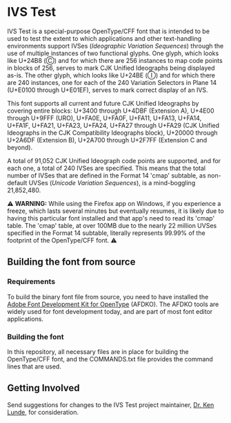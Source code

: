 # IVS Test

IVS Test is a special-purpose OpenType/CFF font that is intended to be used to test the extent to which applications and other text-handling environments support IVSes (*Ideographic Variation Sequences*) through the use of multiple instances of two functional glyphs. One glyph, which looks like U+24B8 (&#x24B8;) and for which there are 256 instances to map code points in blocks of 256, serves to mark CJK Unified Ideographs being displayed as-is. The other glyph, which looks like U+24BE (&#x24BE;) and for which there are 240 instances, one for each of the 240 Variation Selectors in Plane 14 (U+E0100 through U+E01EF), serves to mark correct display of an IVS.

This font supports all current and future CJK Unified Ideographs by covering entire blocks: U+3400 through U+4DBF (Extension A), U+4E00 through U+9FFF (URO), U+FA0E, U+FA0F, U+FA11, U+FA13, U+FA14, U+FA1F, U+FA21, U+FA23, U+FA24, U+FA27 through U+FA29 (CJK Unified Ideographs in the CJK Compatibility Ideographs block), U+20000 through U+2A6DF (Extension B), U+2A700 through U+2F7FF (Extension C and beyond).

A total of 91,052 CJK Unified Ideograph code points are supported, and for each one, a total of 240 IVSes are specified. This means that the total number of IVSes that are defined in the Format 14 'cmap' subtable, as non-default UVSes (*Unicode Variation Sequences*), is a mind-boggling 21,852,480.

:warning: **WARNING:** While using the Firefox app on Windows, if you experience a freeze, which lasts several minutes but eventually resumes, it is likely due to having this particular font installed and that app's need to read its 'cmap' table. The 'cmap' table, at over 100MB due to the nearly 22 million UVSes specified in the Format 14 subtable, literally represents 99.99% of the footprint of the OpenType/CFF font. :warning:

## Building the font from source

### Requirements

To build the binary font file from source, you need to have installed the [Adobe Font Development Kit for OpenType](https://github.com/adobe-type-tools/afdko/) (AFDKO). The AFDKO tools are widely used for font development today, and are part of most font editor applications.

### Building the font

In this repository, all necessary files are in place for building the OpenType/CFF font, and the COMMANDS.txt file provides the command lines that are used.

## Getting Involved

Send suggestions for changes to the IVS Test project maintainer, [Dr. Ken Lunde](mailto:lunde@adobe.com?subject=[GitHub]%20IVS%20Test), for consideration.
